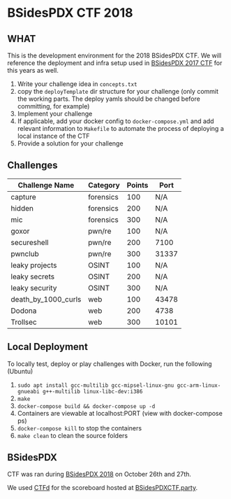 # BSidesPDX CTF 2018

## WHAT

This is the development environment for the 2018 BSidesPDX CTF. We will reference the deployment and infra setup used in [BSidesPDX 2017 CTF](https://github.com/BSidesPDX/CTF-2017/tree/master/deployTemplate/src) for this years as well.

1. Write your challenge idea in `concepts.txt`
1. copy the `deployTemplate` dir structure for your challenge (only commit the working parts. The deploy yamls should be changed before committing, for example)
1. Implement your challenge
1. If applicable, add your docker config to `docker-compose.yml` and add relevant information to `Makefile` to automate the process of deploying a local instance of the CTF
1. Provide a solution for your challenge

## Challenges

| Challenge Name | Category  | Points | Port |
|----------------|-----------|--------|------|
| capture        | forensics | 100    | N/A  |
| hidden         | forensics | 200    | N/A  |
| mic            | forensics | 300    | N/A  |
| goxor          | pwn/re        | 100    | N/A  |
| secureshell    | pwn/re        | 200    | 7100 |
| pwnclub        | pwn/re        | 300    | 31337 |
| leaky projects | OSINT        | 100 | N/A |
| leaky secrets  | OSINT        | 200 | N/A |
| leaky security | OSINT | 300 | N/A |
| death_by_1000_curls | web | 100 | 43478|
| Dodona           | web | 200 | 4738 |
| Trollsec         | web | 300 | 10101|

## Local Deployment

To locally test, deploy or play challenges with Docker, run the following (Ubuntu)

1. `sudo apt install gcc-multilib gcc-mipsel-linux-gnu gcc-arm-linux-gnueabi g++-multilib linux-libc-dev:i386`
1. `make`
1. `docker-compose build && docker-compose up -d`
1. Containers are viewable at localhost:PORT (view with docker-compose ps)
1. `docker-compose kill` to stop the containers
1. `make clean` to clean the source folders

## BSidesPDX

CTF was ran during [BSidesPDX 2018](https://bsidespdx.org/events/2018/contests-events.html) on October 26th and 27th.

We used [CTFd](https://ctfd.io/) for the scoreboard hosted at [BSidesPDXCTF.party](https://bsidespdxctf.party/).
